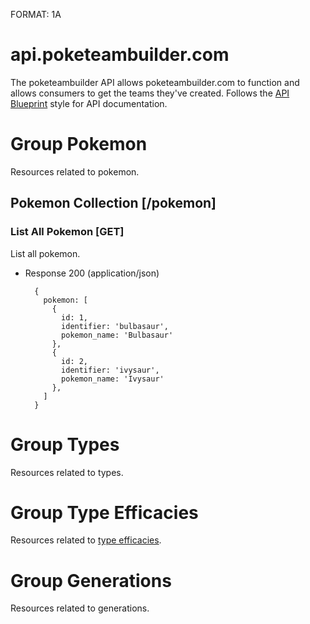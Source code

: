 FORMAT: 1A

# api.poketeambuilder.com

The poketeambuilder API allows poketeambuilder.com to function and allows consumers to get the teams they've created. Follows the [API Blueprint](https://apiblueprint.org/) style for API documentation.

# Group Pokemon

Resources related to pokemon.

## Pokemon Collection [/pokemon]

### List All Pokemon [GET]

List all pokemon. 

+ Response 200 (application/json)

        {
          pokemon: [
            {
              id: 1,
              identifier: 'bulbasaur',
              pokemon_name: 'Bulbasaur'
            },
            {
              id: 2,
              identifier: 'ivysaur',
              pokemon_name: 'Ivysaur'
            },
          ]
        }

# Group Types

Resources related to types.

# Group Type Efficacies

Resources related to [type efficacies](https://bulbapedia.bulbagarden.net/wiki/Type#Type_effectiveness).

# Group Generations

Resources related to generations.

